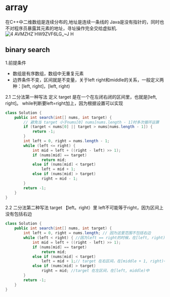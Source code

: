 # array
在C++中二维数组是连续分布的,地址是连续一条线的
Java是没有指针的，同时也不对程序员暴露其元素的地址，寻址操作完全交给虚拟机.
![4 AVMZHZ`HW9ZVF6LG_~J H](https://user-images.githubusercontent.com/57675566/155604361-57caa792-f3b0-44a9-bf7c-25aea57267c7.png)
## binary search
1.前提条件
- 数组是有序数组，数组中无重复元素
- 边界条件不变，区间就是不变量，关于left right和middle的关系，一般定义两种：[left, right]，[left, right)

2.1 二分法第一种写法
定义 target 是在一个在左闭右闭的区间里，也就是[left, right]。
while判断要left=right加上，因为根据设置可以实现
```Java
class Solution {
    public int search(int[] nums, int target) {
        // 避免当 target 小于nums[0] nums[nums.length - 1]时多次循环运算
        if (target < nums[0] || target > nums[nums.length - 1]) {
            return -1;
        }
        int left = 0, right = nums.length - 1;
        while (left <= right) {
            int mid = left + ((right - left) >> 1);
            if (nums[mid] == target)
                return mid;
            else if (nums[mid] < target)
                left = mid + 1;
            else if (nums[mid] > target)
                right = mid - 1;
        }
        return -1;
    }
}
```
2.2 二分法第二种写法
target 【left。right）里
left不可能等于right，因为区间上没有包括右边
```Java
class Solution {
    public int search(int[] nums, int target) {
        int left = 0, right = nums.length; // 因为这里范围不包括右边
        while (left < right) { //因为left == right的时候，在[left, right)是无效的空间，所以使用 <
            int mid = left + ((right - left) >> 1);
            if (nums[mid] == target)
                return mid;
            else if (nums[mid] < target)
                left = mid + 1;// target 在右区间，在[middle + 1, right)中
            else if (nums[mid] > target)
                right = mid; //target 在左区间，在[left, middle)中
        }
        return -1;
    }
}
```
